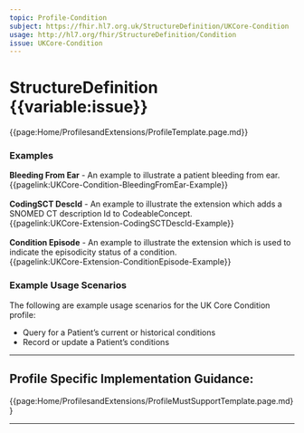 ```yaml
---
topic: Profile-Condition
subject: https://fhir.hl7.org.uk/StructureDefinition/UKCore-Condition
usage: http://hl7.org/fhir/StructureDefinition/Condition
issue: UKCore-Condition
---
```


# StructureDefinition {{variable:issue}}

<nocheck>
{{page:Home/ProfilesandExtensions/ProfileTemplate.page.md}}

<div id="Examples" class="tabcontent">
  <h3>Examples</h3>
  <b>Bleeding From Ear</b> - An example to illustrate a patient bleeding from ear.<br/>
{{pagelink:UKCore-Condition-BleedingFromEar-Example}}
<br/><br/>
<b>CodingSCT DescId</b> - An example to illustrate the extension which adds a SNOMED CT description Id to CodeableConcept.<br/>
{{pagelink:UKCore-Extension-CodingSCTDescId-Example}}
<br/><br/>
<b>Condition Episode</b> - An example to illustrate the extension which is used to indicate the episodicity status of a condition.<br/>
{{pagelink:UKCore-Extension-ConditionEpisode-Example}}
</div>
</nocheck>

<div id="ProfileGuidance">

### Example Usage Scenarios ###
The following are example usage scenarios for the UK Core Condition profile:

- Query for a Patient’s current or historical conditions
- Record or update a Patient’s conditions

<hr class="thickline">

## Profile Specific Implementation Guidance: ##

{{page:Home/ProfilesandExtensions/ProfileMustSupportTemplate.page.md}}

</div>

---